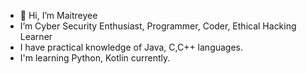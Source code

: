 - 👋 Hi, I’m Maitreyee
- I’m Cyber Security Enthusiast, Programmer, Coder, Ethical Hacking Learner
- I have practical knowledge of Java, C,C++ languages.
- I'm learning Python, Kotlin currently.
<!---
Maitreyee2/Maitreyee2 is a ✨ special ✨ repository because its `README.md` (this file) appears on your GitHub profile.
You can click the Preview link to take a look at your changes.
--->
